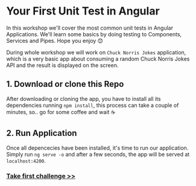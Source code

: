 # Your First Unit Test in Angular

In this workshop we'll cover the most common unit tests in Angular Applications. We'll learn some basics by doing testing to Components, Services and Pipes. Hope you enjoy :blush:

During whole workshop we will work on  `Chuck Norris Jokes` application, which is a very basic app about consuming a random Chuck Norris Jokes API and the result is displayed on the screen.

## 1. Download or clone this Repo

After downloading or cloning the app, you have to install all its dependencies running `npm install`, this process can take a couple of minutes, so.. go for some coffee and wait :coffee:

## 2. Run Application

Once all depencecies have been installed, it's time to run our application. Simply run `ng serve -o` and after a few seconds, the app will be served at `localhost:4200`.

### [Take first challenge >>](https://github.com/jevvilla/Workshop-ATesting/tree/1#your-first-unit-test-in-angular) 
